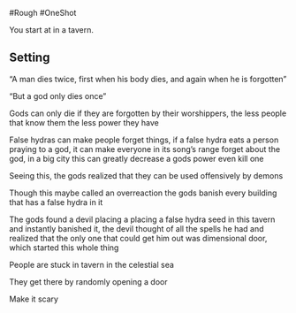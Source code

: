#Rough #OneShot

You start at in a tavern. 

## Setting 
“A man dies twice, first when his body dies, and again when he is forgotten”

“But a god only dies once”

Gods can only die if they are forgotten by their worshippers, the less people that know them the less power they have

False hydras can make people forget things, if a false hydra eats a person praying to a god, it can make everyone in its song’s range forget about the god, in a big city this can greatly decrease a gods power even kill one

Seeing this, the gods realized that they can be used offensively by demons

Though this maybe called an overreaction the gods banish every building that has a false hydra in it

The gods found a devil placing a placing a false hydra seed in this tavern and instantly banished it, the devil thought of all the spells he had and realized that the only one that could get him out was dimensional door, which started this whole thing

People are stuck in tavern in the celestial sea

They get there by randomly opening a door

Make it scary